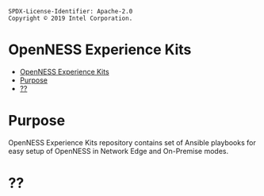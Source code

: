```text
SPDX-License-Identifier: Apache-2.0
Copyright © 2019 Intel Corporation.
```

# OpenNESS Experience Kits

- [OpenNESS Experience Kits](#openness-experience-kits)
- [Purpose](#purpose)
- [??](#)

# Purpose

OpenNESS Experience Kits repository contains set of Ansible playbooks for easy setup of OpenNESS in Network Edge and On-Premise modes.

# ??
